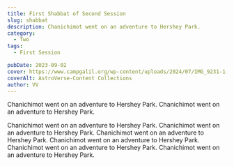 ```yaml
---
title: First Shabbat of Second Session
slug: shabbat
description: Chanichimot went on an adventure to Hershey Park.
category:
  - Two
tags:
  - First Session

pubDate: 2023-09-02
cover: https://www.campgalil.org/wp-content/uploads/2024/07/IMG_9231-1-2048x1365.jpg
coverAlt: AstroVerse-Content Collections
author: VV
---
```


Chanichimot went on an adventure to Hershey Park.
Chanichimot went on an adventure to Hershey Park.

Chanichimot went on an adventure to Hershey Park.
Chanichimot went on an adventure to Hershey Park.
Chanichimot went on an adventure to Hershey Park.
Chanichimot went on an adventure to Hershey Park.
Chanichimot went on an adventure to Hershey Park.
Chanichimot went on an adventure to Hershey Park.




